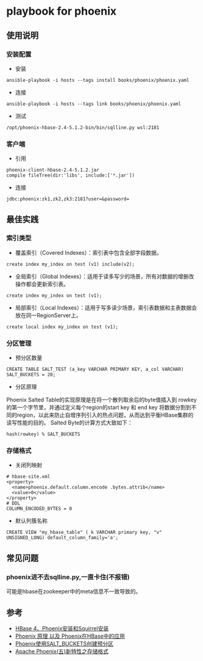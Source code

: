 # playbook for phoenix

## 使用说明
### 安装配置
- 安装
```
ansible-playbook -i hosts --tags install books/phoenix/phoenix.yaml
```
- 连接
```
ansible-playbook -i hosts --tags link books/phoenix/phoenix.yaml
```
- 测试
```
/opt/phoenix-hbase-2.4-5.1.2-bin/bin/sqlline.py wsl:2181
```
### 客户端
- 引用
```
phoenix-client-hbase-2.4-5.1.2.jar
compile fileTree(dir:'libs', include:['*.jar'])
```
- 连接
```
jdbc:phoenix:zk1,zk2,zk3:2181?user=&password=
```

## 最佳实践

### 索引类型
- 覆盖索引（Covered Indexes）：索引表中包含全部字段数据。
```
create index my_index on test (v1) include(v2);
```
- 全局索引（Global Indexes）：适用于读多写少的场景，所有对数据的增删改操作都会更新索引表。
```
create index my_index on test (v1);
```
- 局部索引（Local Indexes）：适用于写多读少场景，索引表数据和主表数据会放在同一RegionServer上。
```
create local index my_index on test (v1);
```

### 分区管理
- 预分区数量
```
CREATE TABLE SALT_TEST (a_key VARCHAR PRIMARY KEY, a_col VARCHAR) SALT_BUCKETS = 20;
```
- 分区原理

Phoenix Salted Table的实现原理是在将一个散列取余后的byte值插入到 rowkey的第一个字节里，并通过定义每个region的start key 和 end key 将数据分割到不同的region，以此来防止自增序列引入的热点问题，从而达到平衡HBase集群的读写性能的目的。
Salted Byte的计算方式大致如下：
```
hash(rowkey) % SALT_BUCKETS
```

### 存储格式
- 关闭列映射
```
# hbase-site.xml
<property>
  <name>phoenix.default.column.encode .bytes.attrib</name>
  <value>0</value>
</property>
# DDL
COLUMN_ENCODED_BYTES = 0
```
- 默认列簇名称
```
CREATE VIEW "my_hbase_table" ( k VARCHAR primary key, "v" UNSIGNED_LONG) default_column_family='a';
```

## 常见问题

### phoenix进不去sqlline.py,一直卡住(不报错)

可能是hbase在zookeeper中的meta信息不一致导致的。


## 参考
- [HBase 4、Phoenix安装和Squirrel安装](https://www.cnblogs.com/raphael5200/p/5260198.html)
- [Phoenix 原理 以及 Phoenix在HBase中的应用](https://blog.csdn.net/zhangshenghang/article/details/98183514)
- [Phoenix使用SALT_BUCKETS创建预分区](https://blog.csdn.net/sinat_36121406/article/details/82985880)
- [Apache Phoenix(五)新特性之存储格式](https://www.jianshu.com/p/20ba9c7ab977)
